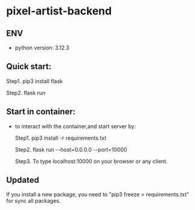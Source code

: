 # pixel-artist-backend

## ENV

  - python version: 3.12.3
  
## Quick start:

Step1. pip3 install flask

Step2. flask run

## Start in container:
  - to interact with the container,and start server by:
  
    Step1. pip3 install -r requirements.txt

    Step2. flask run --host=0.0.0.0 --port=10000

    Step3. To type localhost:10000 on your browser or any client.


## Updated

If you install a new package, you need to "pip3 freeze > requirements.txt" for sync all packages.